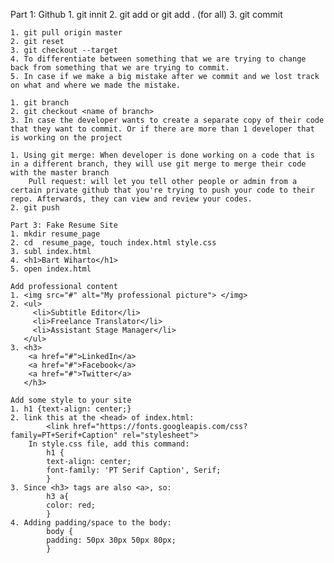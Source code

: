Part 1: Github
    1. git innit
    2. git add <file> or git add . (for all)
    3. git commit

    1. git pull origin master
    2. git reset
    3. git checkout --target
    4. To differentiate between something that we are trying to change back from something that we are trying to commit.
    5. In case if we make a big mistake after we commit and we lost track on what and where we made the mistake.
    
    1. git branch
    2. git checkout <name of branch>
    3. In case the developer wants to create a separate copy of their code that they want to commit. Or if there are more than 1 developer that is working on the project
    
    1. Using git merge: When developer is done working on a code that is in a different branch, they will use git merge to merge their code with the master branch
        Pull request: will let you tell other people or admin from a certain private github that you're trying to push your code to their repo. Afterwards, they can view and review your codes.
    2. git push
    
    Part 3: Fake Resume Site
    1. mkdir resume_page
    2. cd  resume_page, touch index.html style.css
    3. subl index.html
    4. <h1>Bart Wiharto</h1>
    5. open index.html
    
    Add professional content
    1. <img src="#" alt="My professional picture"> </img>
    2. <ul>
         <li>Subtitle Editor</li>
         <li>Freelance Translator</li>
         <li>Assistant Stage Manager</li>
       </ul>
    3. <h3>
        <a href="#">LinkedIn</a>
        <a href="#">Facebook</a>
        <a href="#">Twitter</a>
       </h3>
       
    Add some style to your site
    1. h1 {text-align: center;}
    2. link this at the <head> of index.html:
            <link href="https://fonts.googleapis.com/css?family=PT+Serif+Caption" rel="stylesheet">
        In style.css file, add this command:
            h1 {
            text-align: center;
            font-family: 'PT Serif Caption', Serif;
            }
    3. Since <h3> tags are also <a>, so:
            h3 a{
            color: red;
            }
    4. Adding padding/space to the body:
            body {
            padding: 50px 30px 50px 80px;
            }
       
